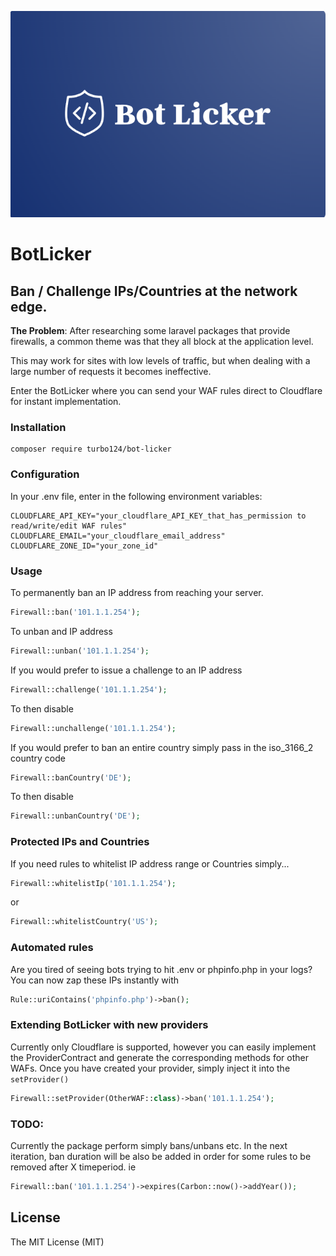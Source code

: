 
<p align="center">
    <img src="botlicker.png">
</p>

# BotLicker

## Ban / Challenge IPs/Countries at the network edge.

**The Problem**: After researching some laravel packages that provide firewalls, a common theme was that they all block at the application level.

This may work for sites with low levels of traffic, but when dealing with a large number of requests it becomes ineffective.

Enter the BotLicker where you can send your WAF rules direct to Cloudflare for instant implementation.

### Installation

```
composer require turbo124/bot-licker
```

### Configuration

In your .env file, enter in the following environment variables:

```
CLOUDFLARE_API_KEY="your_cloudflare_API_KEY_that_has_permission to read/write/edit WAF rules"
CLOUDFLARE_EMAIL="your_cloudflare_email_address"
CLOUDFLARE_ZONE_ID="your_zone_id"
```

### Usage

To permanently ban an IP address from reaching your server.

```php
Firewall::ban('101.1.1.254');
```

To unban and IP address

```php
Firewall::unban('101.1.1.254');
```

If you would prefer to issue a challenge to an IP address

```php
Firewall::challenge('101.1.1.254');
```

To then disable

```php
Firewall::unchallenge('101.1.1.254');
```

If you would prefer to ban an entire country simply pass in the iso_3166_2 country code

```php
Firewall::banCountry('DE');
```

To then disable

```php
Firewall::unbanCountry('DE');
```

### Protected IPs and Countries

If you need rules to whitelist IP address range or Countries simply...

```php
Firewall::whitelistIp('101.1.1.254');
```

or

```php
Firewall::whitelistCountry('US');
```

### Automated rules

Are you tired of seeing bots trying to hit .env or phpinfo.php in your logs? You can now zap these IPs instantly with

```php
Rule::uriContains('phpinfo.php')->ban();
```

### Extending BotLicker with new providers

Currently only Cloudflare is supported, however you can easily implement the ProviderContract and generate the corresponding methods for other WAFs. Once you have created your provider, simply inject it into the `setProvider()`

```php
Firewall::setProvider(OtherWAF::class)->ban('101.1.1.254');
```

### TODO:
Currently the package perform simply bans/unbans etc. In the next iteration, ban duration will be also be added in order for some rules to be removed after X timeperiod. ie

```php
Firewall::ban('101.1.1.254')->expires(Carbon::now()->addYear());
```

## License
The MIT License (MIT)
